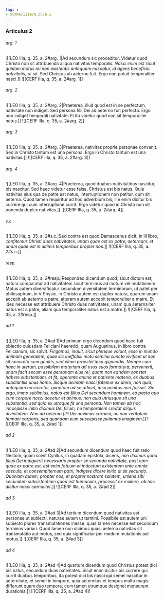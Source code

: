 ```yaml
---
tags : 
- Summa/IIIa/q.35/a.2
---
```


### Articulus 2

###### arg. 1
![[LEO IIIa, q. 35, a. 2#arg. 1|Ad secundum sic proceditur. Videtur quod Christo non sit attribuenda aliqua nativitas temporalis. *Nasci enim est sicut quidam motus rei non existentis antequam nascatur, id agens beneficio nativitatis, ut sit*. Sed Christus ab aeterno fuit. Ergo non potuit temporaliter nasci.]]
![[CERF IIIa, q. 35, a. 2#arg. 1]]

###### arg. 2
![[LEO IIIa, q. 35, a. 2#arg. 2|Praeterea, illud quod est in se perfectum, nativitate non indiget. Sed persona filii Dei ab aeterno fuit perfecta. Ergo non indiget temporali nativitate. Et ita videtur quod non sit temporaliter natus.]]
![[CERF IIIa, q. 35, a. 2#arg. 2]]

###### arg. 3
![[LEO IIIa, q. 35, a. 2#arg. 3|Praeterea, nativitas proprie personae convenit. Sed in Christo tantum est una persona. Ergo in Christo tantum est una nativitas.]]
![[CERF IIIa, q. 35, a. 2#arg. 3]]

###### arg. 4
![[LEO IIIa, q. 35, a. 2#arg. 4|Praeterea, quod duabus nativitatibus nascitur, bis nascitur. Sed haec videtur esse falsa, Christus est bis natus. Quia nativitas eius qua de patre est natus, interruptionem non patitur, cum sit aeterna. Quod tamen requiritur ad hoc adverbium bis, ille enim dicitur bis currere qui cum interruptione currit. Ergo videtur quod in Christo non sit ponenda duplex nativitas.]]
![[CERF IIIa, q. 35, a. 2#arg. 4]]

###### s.c.
![[LEO IIIa, q. 35, a. 2#s.c.|Sed contra est quod Damascenus dicit, in III libro, *confitemur Christi duas nativitates, unam quae est ex patre, aeternam; et unam quae est in ultimis temporibus propter nos*.]]
![[CERF IIIa, q. 35, a. 2#s.c.]]

###### resp.
![[LEO IIIa, q. 35, a. 2#resp.|Respondeo dicendum quod, sicut dictum est, natura comparatur ad nativitatem sicut terminus ad motum vel mutationem. Motus autem diversificatur secundum diversitatem terminorum, ut patet per philosophum, in V Physic. In Christo autem est duplex natura, quarum unam accepit ab aeterno a patre, alteram autem accepit temporaliter a matre. Et ideo necesse est attribuere Christo duas nativitates, unam qua aeternaliter natus est a patre, aliam qua temporaliter natus est a matre.]]
![[CERF IIIa, q. 35, a. 2#resp.]]

###### ad 1
![[LEO IIIa, q. 35, a. 2#ad 1|Ad primum ergo dicendum quod haec fuit obiectio cuiusdam Feliciani haeretici, quam Augustinus, in libro contra Felicianum, sic solvit. *Fingamus, inquit, sicut plerique volunt, esse in mundo animam generalem, quae sic ineffabili motu semina cuncta vivificet ut non sit concreta cum genitis, sed vitam praestet ipsa gignendis. Nempe cum haec in uterum, passibilem materiam ad usus suos formatura, pervenerit, unam facit secum esse personam eius rei, quam non eandem constat habere substantiam, et fit, operante anima et patiente materia, ex duabus substantiis unus homo. Sicque animam nasci fatemur ex utero, non quia, antequam nasceretur, quantum ad se attinet, ipsa penitus non fuisset. Sic ergo, immo sublimius, natus est filius Dei secundum hominem, eo pacto quo cum corpore nasci docetur et animus, non quia utriusque sit una substantia, sed quia ex utraque fit una persona. Non tamen ab hoc incoepisse initio dicimus Dei filium, ne temporalem credat aliquis divinitatem. Non ab aeterno filii Dei novimus carnem, ne non veritatem humani corporis, sed quandam eum suscepisse putemus imaginem*.]]
![[CERF IIIa, q. 35, a. 2#ad 1]]

###### ad 2
![[LEO IIIa, q. 35, a. 2#ad 2|Ad secundum dicendum quod haec fuit ratio Nestorii, quam solvit Cyrillus, in quadam epistola, dicens, *non dicimus quod filius Dei indiguerit necessario propter se secunda nativitate, post eam quae ex patre est, est enim fatuum et indoctum existentem ante omnia saecula, et consempiternum patri, indigere dicere initio ut sit secundo. Quoniam autem, propter nos, et propter nostram salutem, uniens sibi secundum subsistentiam quod est humanum, processit ex muliere, ob hoc dicitur nasci carnaliter*.]]
![[CERF IIIa, q. 35, a. 2#ad 2]]

###### ad 3
![[LEO IIIa, q. 35, a. 2#ad 3|Ad tertium dicendum quod nativitas est personae ut subiecti, naturae autem ut termini. Possibile est autem uni subiecto plures transmutationes inesse, quas tamen necesse est secundum terminos variari. Quod tamen non dicimus quasi aeterna nativitas sit transmutatio aut motus, sed quia significatur per modum mutationis aut motus.]]
![[CERF IIIa, q. 35, a. 2#ad 3]]

###### ad 4
![[LEO IIIa, q. 35, a. 2#ad 4|Ad quartum dicendum quod Christus potest dici bis natus, secundum duas nativitates. Sicut enim dicitur bis currere qui currit duobus temporibus, ita potest dici bis nasci qui semel nascitur in aeternitate, et semel in tempore, quia aeternitas et tempus multo magis differunt quam duo tempora, cum tamen utrumque designet mensuram durationis.]]
![[CERF IIIa, q. 35, a. 2#ad 4]]


